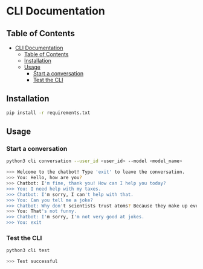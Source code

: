 # CLI Documentation

## Table of Contents

- [CLI Documentation](#cli-documentation)
  - [Table of Contents](#table-of-contents)
  - [Installation](#installation)
  - [Usage](#usage)
    - [Start a conversation](#start-a-conversation)
    - [Test the CLI](#test-the-cli)

## Installation

```bash
pip install -r requirements.txt
```

## Usage

### Start a conversation

```bash
python3 cli conversation --user_id <user_id> --model <model_name>

>>> Welcome to the chatbot! Type 'exit' to leave the conversation.
>>> You: Hello, how are you?
>>> Chatbot: I'm fine, thank you! How can I help you today?
>>> You: I need help with my taxes.
>>> Chatbot: I'm sorry, I can't help with that.
>>> You: Can you tell me a joke?
>>> Chatbot: Why don't scientists trust atoms? Because they make up everything!
>>> You: That's not funny.
>>> Chatbot: I'm sorry, I'm not very good at jokes.
>>> You: exit
```

### Test the CLI

```bash
python3 cli test

>>> Test successful
```

